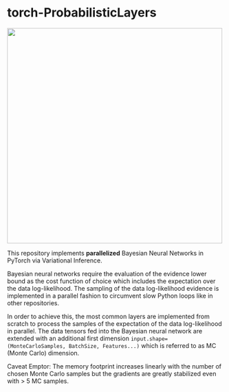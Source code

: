 # torch-ProbabilisticLayers

<img src="data/plots/BNN.gif" width="500">

This repository implements **parallelized** Bayesian Neural Networks in PyTorch via Variational Inference.

Bayesian neural networks require the evaluation of the evidence lower bound as the cost function of choice which includes the expectation over the data log-likelihood.
The sampling of the data log-likelihood evidence is implemented in a parallel fashion to circumvent slow Python loops like in other repositories.

In order to achieve this, the most common layers are implemented from scratch to process the samples of the expectation of the data log-likelihood in parallel.
The data tensors fed into the Bayesian neural network are extended with an additional first dimension `input.shape=(MonteCarloSamples, BatchSize, Features...)` which is referred to as MC (Monte Carlo) dimension.

Caveat Emptor: The memory footprint increases linearly with the number of chosen Monte Carlo samples but the gradients are greatly stabilized even with > 5 MC samples.